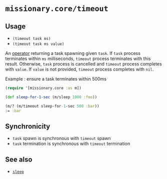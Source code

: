 # `missionary.core/timeout`

## Usage
* `(timeout task ms)`
* `(timeout task ms value)`

An [operator](/operators.html) returning a task spawning given `task`. If `task` process terminates within `ms`
milliseconds, `timeout` process terminates with this result. Otherwise, `task` process is cancelled and `timeout`
process completes with `value`. If `value` is not provided, `timeout` process completes with `nil`.

Example : ensure a task terminates within 500ms
```clojure
(require '[missionary.core :as m])

(def sleep-for-1-sec (m/sleep 1000 :foo))

(m/? (m/timeout sleep-for-1-sec 500 :bar))
:= :bar
```

## Synchronicity
* `task` spawn is synchronous with `timeout` spawn
* `task` termination is synchronous with `timeout` termination

## See also
* [`sleep`](/api/missionary.core/timeout.html)